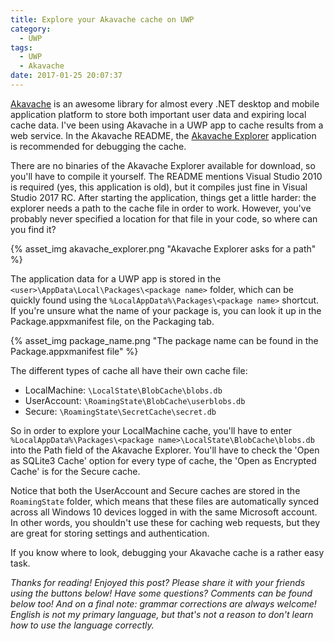 ```yaml
---
title: Explore your Akavache cache on UWP
category:
  - UWP
tags:
  - UWP
  - Akavache
date: 2017-01-25 20:07:37
---
```



[Akavache](https://github.com/akavache/akavache) is an awesome library for almost every .NET desktop and mobile application platform to store both important user data and expiring local cache data. I've been using Akavache in a UWP app to cache results from a web service. In the Akavache README, the [Akavache Explorer](https://github.com/paulcbetts/AkavacheExplorer) application is recommended for debugging the cache.
<!-- more -->

There are no binaries of the Akavache Explorer available for download, so you'll have to compile it yourself. The README mentions Visual Studio 2010 is required (yes, this application is old), but it compiles just fine in Visual Studio 2017 RC. After starting the application, things get a little harder: the explorer needs a path to the cache file in order to work. However, you've probably never specified a location for that file in your code, so where can you find it?

{% asset_img akavache_explorer.png "Akavache Explorer asks for a path" %}

The application data for a UWP app is stored in the `<user>\AppData\Local\Packages\<package name>` folder, which can be quickly found using the `%LocalAppData%\Packages\<package name>` shortcut. If you're unsure what the name of your package is, you can look it up in the Package.appxmanifest file, on the Packaging tab.

{% asset_img package_name.png "The package name can be found in the Package.appxmanifest file" %}

The different types of cache all have their own cache file:
- LocalMachine: `\LocalState\BlobCache\blobs.db`
- UserAccount: `\RoamingState\BlobCache\userblobs.db`
- Secure: `\RoamingState\SecretCache\secret.db`

So in order to explore your LocalMachine cache, you'll have to enter `%LocalAppData%\Packages\<package name>\LocalState\BlobCache\blobs.db` into the Path field of the Akavache Explorer. You'll have to check the 'Open as SQLite3 Cache' option for every type of cache, the 'Open as Encrypted Cache' is for the Secure cache.

Notice that both the UserAccount and Secure caches are stored in the `RoamingState` folder, which means that these files are automatically synced across all Windows 10 devices logged in with the same Microsoft account. In other words, you shouldn't use these for caching web requests, but they are great for storing settings and authentication.

If you know where to look, debugging your Akavache cache is a rather easy task.

*Thanks for reading! Enjoyed this post? Please share it with your friends using the buttons below! Have some questions? Comments can be found below too! And on a final note: grammar corrections are always welcome! English is not my primary language, but that's not a reason to don't learn how to use the language correctly.*